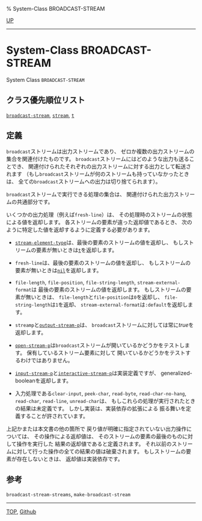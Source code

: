 % System-Class BROADCAST-STREAM

[UP](21.2.html)  

---

# System-Class **BROADCAST-STREAM**


System Class `BROADCAST-STREAM`


## クラス優先順位リスト

[`broadcast-stream`](21.2.broadcast-stream.html),
[`stream`](21.2.stream.html),
[`t`](4.4.t-system-class.html)


## 定義

`broadcast`ストリームは出力ストリームであり、
ゼロか複数の出力ストリームの集合を関連付けたものです。
`broadcast`ストリームにはどのような出力も送ることでき、
関連付けられたそれぞれの出力ストリームに対する出力として転送されます
（もし`broadcast`ストリームが何のストリームも持っていなかったときは、
全ての`broadcast`ストリームへの出力は切り捨てられます）。

`broadcast`ストリームで実行できる処理の集合は、
関連付けられた出力ストリームの共通部分です。

いくつかの出力処理（例えば`fresh-line`）は、
その処理時のストリームの状態による値を返却します。
各ストリームの要素が違った返却値であるとき、
次のように特定した値を返却するように定義する必要があります。

- [`stream-element-type`](21.2.stream-element-type.html)は、最後の要素のストリームの値を返却し、
  もしストリームの要素が無いときは[`t`](5.3.t-variable.html)を返却します。

- `fresh-line`は、最後の要素のストリームの値を返却し、
  もしストリームの要素が無いときは[`nil`](5.3.nil-variable.html)を返却します。

- `file-length`, `file-position`,
  `file-string-length`, `stream-external-format`は
  最後の要素のストリームの値を返却します。
  もしストリームの要素が無いときは、
  `file-length`と`file-position`は`0`を返却し、
  `file-string-length`は`1`を返却、
  `stream-external-format`は`:default`を返却します。

- `streamp`と[`output-stream-p`](21.2.input-stream-p.html)は、
  `broadcast`ストリームに対しては常に*true*を返却します。

- [`open-stream-p`](21.2.open-stream-p.html)は`broadcast`ストリームが開いているかどうかをテストします。
  保有しているストリーム要素に対して
  開いているかどうかをテストするわけではありません。

- [`input-stream-p`](21.2.input-stream-p.html)と[`interactive-stream-p`](21.2.interactive-stream-p.html)は実装定義ですが、
  generalized-booleanを返却します。

- 入力処理である`clear-input`, `peek-char`, `read-byte`,
  `read-char-no-hang`, `read-char`,
  `read-line`, `unread-char`は、
  もしこれらの処理が実行されたときの結果は未定義です。
  しかし実装は、実装依存の拡張による
  振る舞いを定義することが許されています。

上記かまたは本文書の他の箇所で
戻り値が明確に指定されていない出力操作については、
その操作による返却値は、
そのストリームの要素の最後のものに対して操作を実行した
結果の返却値であると定義されます。
それ以前のストリームに対して行った操作の全ての結果の値は破棄されます。
もしストリームの要素が存在しないときは、
返却値は実装依存です。


## 参考

`broadcast-stream-streams`,
`make-broadcast-stream`


---
[TOP](index.html),  [Github](https://github.com/nptcl/npt-japanese)

